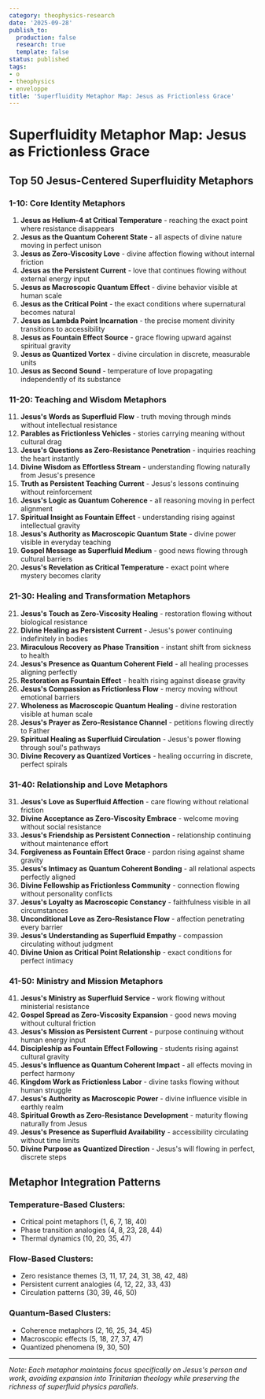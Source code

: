 ```yaml
---
category: theophysics-research
date: '2025-09-28'
publish_to:
  production: false
  research: true
  template: false
status: published
tags:
- o
- theophysics
- enveloppe
title: 'Superfluidity Metaphor Map: Jesus as Frictionless Grace'
---
```

   
# Superfluidity Metaphor Map: Jesus as Frictionless Grace   
   
## Top 50 Jesus-Centered Superfluidity Metaphors   
   
### **1-10: Core Identity Metaphors**   
1. **Jesus as Helium-4 at Critical Temperature** - reaching the exact point where resistance disappears   
2. **Jesus as the Quantum Coherent State** - all aspects of divine nature moving in perfect unison   
3. **Jesus as Zero-Viscosity Love** - divine affection flowing without internal friction   
4. **Jesus as the Persistent Current** - love that continues flowing without external energy input   
5. **Jesus as Macroscopic Quantum Effect** - divine behavior visible at human scale   
6. **Jesus as the Critical Point** - the exact conditions where supernatural becomes natural   
7. **Jesus as Lambda Point Incarnation** - the precise moment divinity transitions to accessibility   
8. **Jesus as Fountain Effect Source** - grace flowing upward against spiritual gravity   
9. **Jesus as Quantized Vortex** - divine circulation in discrete, measurable units   
10. **Jesus as Second Sound** - temperature of love propagating independently of its substance   
   
### **11-20: Teaching and Wisdom Metaphors**   
11. **Jesus's Words as Superfluid Flow** - truth moving through minds without intellectual resistance   
12. **Parables as Frictionless Vehicles** - stories carrying meaning without cultural drag   
13. **Jesus's Questions as Zero-Resistance Penetration** - inquiries reaching the heart instantly   
14. **Divine Wisdom as Effortless Stream** - understanding flowing naturally from Jesus's presence   
15. **Truth as Persistent Teaching Current** - Jesus's lessons continuing without reinforcement   
16. **Jesus's Logic as Quantum Coherence** - all reasoning moving in perfect alignment   
17. **Spiritual Insight as Fountain Effect** - understanding rising against intellectual gravity   
18. **Jesus's Authority as Macroscopic Quantum State** - divine power visible in everyday teaching   
19. **Gospel Message as Superfluid Medium** - good news flowing through cultural barriers   
20. **Jesus's Revelation as Critical Temperature** - exact point where mystery becomes clarity   
   
### **21-30: Healing and Transformation Metaphors**   
21. **Jesus's Touch as Zero-Viscosity Healing** - restoration flowing without biological resistance   
22. **Divine Healing as Persistent Current** - Jesus's power continuing indefinitely in bodies   
23. **Miraculous Recovery as Phase Transition** - instant shift from sickness to health   
24. **Jesus's Presence as Quantum Coherent Field** - all healing processes aligning perfectly   
25. **Restoration as Fountain Effect** - health rising against disease gravity   
26. **Jesus's Compassion as Frictionless Flow** - mercy moving without emotional barriers   
27. **Wholeness as Macroscopic Quantum Healing** - divine restoration visible at human scale   
28. **Jesus's Prayer as Zero-Resistance Channel** - petitions flowing directly to Father   
29. **Spiritual Healing as Superfluid Circulation** - Jesus's power flowing through soul's pathways   
30. **Divine Recovery as Quantized Vortices** - healing occurring in discrete, perfect spirals   
   
### **31-40: Relationship and Love Metaphors**   
31. **Jesus's Love as Superfluid Affection** - care flowing without relational friction   
32. **Divine Acceptance as Zero-Viscosity Embrace** - welcome moving without social resistance   
33. **Jesus's Friendship as Persistent Connection** - relationship continuing without maintenance effort   
34. **Forgiveness as Fountain Effect Grace** - pardon rising against shame gravity   
35. **Jesus's Intimacy as Quantum Coherent Bonding** - all relational aspects perfectly aligned   
36. **Divine Fellowship as Frictionless Community** - connection flowing without personality conflicts   
37. **Jesus's Loyalty as Macroscopic Constancy** - faithfulness visible in all circumstances   
38. **Unconditional Love as Zero-Resistance Flow** - affection penetrating every barrier   
39. **Jesus's Understanding as Superfluid Empathy** - compassion circulating without judgment   
40. **Divine Union as Critical Point Relationship** - exact conditions for perfect intimacy   
   
### **41-50: Ministry and Mission Metaphors**   
41. **Jesus's Ministry as Superfluid Service** - work flowing without ministerial resistance   
42. **Gospel Spread as Zero-Viscosity Expansion** - good news moving without cultural friction   
43. **Jesus's Mission as Persistent Current** - purpose continuing without human energy input   
44. **Discipleship as Fountain Effect Following** - students rising against cultural gravity   
45. **Jesus's Influence as Quantum Coherent Impact** - all effects moving in perfect harmony   
46. **Kingdom Work as Frictionless Labor** - divine tasks flowing without human struggle   
47. **Jesus's Authority as Macroscopic Power** - divine influence visible in earthly realm   
48. **Spiritual Growth as Zero-Resistance Development** - maturity flowing naturally from Jesus   
49. **Jesus's Presence as Superfluid Availability** - accessibility circulating without time limits   
50. **Divine Purpose as Quantized Direction** - Jesus's will flowing in perfect, discrete steps   
   
## Metaphor Integration Patterns   
   
### **Temperature-Based Clusters:**   
   
- Critical point metaphors (1, 6, 7, 18, 40)   
- Phase transition analogies (4, 8, 23, 28, 44)   
- Thermal dynamics (10, 20, 35, 47)   
   
### **Flow-Based Clusters:**   
   
- Zero resistance themes (3, 11, 17, 24, 31, 38, 42, 48)   
- Persistent current analogies (4, 12, 22, 33, 43)   
- Circulation patterns (30, 39, 46, 50)   
   
### **Quantum-Based Clusters:**   
   
- Coherence metaphors (2, 16, 25, 34, 45)   
- Macroscopic effects (5, 18, 27, 37, 47)   
- Quantized phenomena (9, 30, 50)   
   
   
---   
   
*Note: Each metaphor maintains focus specifically on Jesus's person and work, avoiding expansion into Trinitarian theology while preserving the richness of superfluid physics parallels.*